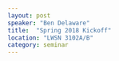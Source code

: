 ```yaml
---
layout: post
speaker: "Ben Delaware"
title:  "Spring 2018 Kickoff"
location: "LWSN 3102A/B"
category: seminar
---
```

